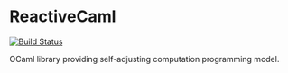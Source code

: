 # ReactiveCaml
[![Build Status](https://travis-ci.org/matevzpoljanc/ReactiveCaml.svg?branch=master)](https://travis-ci.org/matevzpoljanc/ReactiveCaml)

OCaml library providing self-adjusting computation programming model.